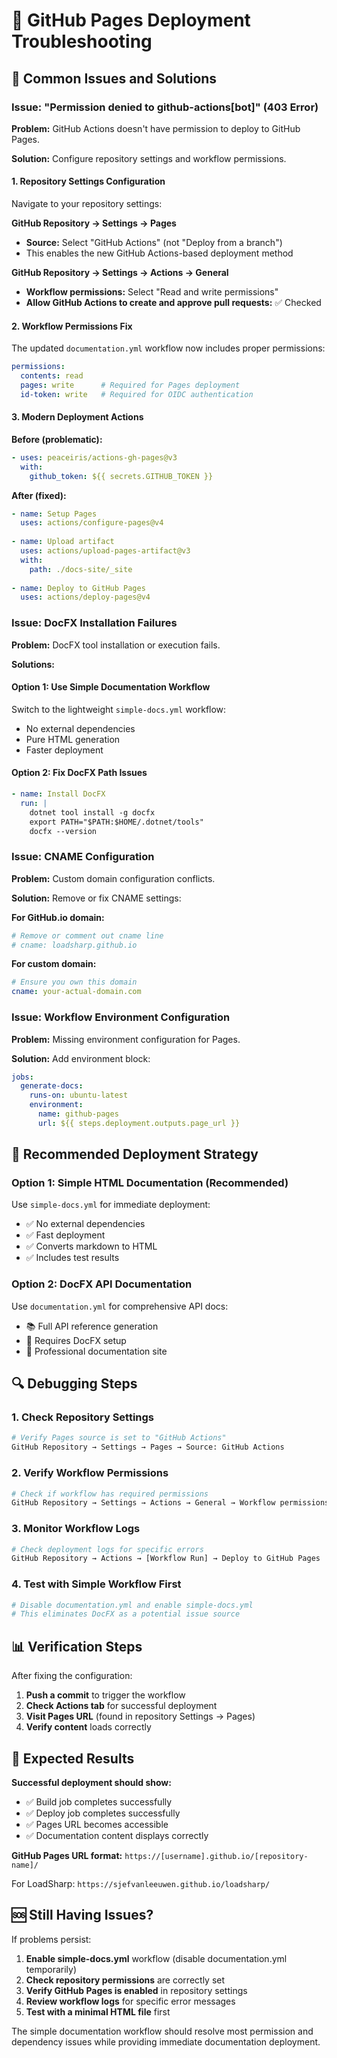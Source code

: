 # 🔧 GitHub Pages Deployment Troubleshooting

## 🚨 Common Issues and Solutions

### Issue: "Permission denied to github-actions[bot]" (403 Error)

**Problem:** GitHub Actions doesn't have permission to deploy to GitHub Pages.

**Solution:** Configure repository settings and workflow permissions.

#### 1. Repository Settings Configuration

Navigate to your repository settings:

**GitHub Repository → Settings → Pages**
- **Source:** Select "GitHub Actions" (not "Deploy from a branch")
- This enables the new GitHub Actions-based deployment method

**GitHub Repository → Settings → Actions → General**
- **Workflow permissions:** Select "Read and write permissions"  
- **Allow GitHub Actions to create and approve pull requests:** ✅ Checked

#### 2. Workflow Permissions Fix

The updated `documentation.yml` workflow now includes proper permissions:

```yaml
permissions:
  contents: read
  pages: write      # Required for Pages deployment
  id-token: write   # Required for OIDC authentication
```

#### 3. Modern Deployment Actions

**Before (problematic):**
```yaml
- uses: peaceiris/actions-gh-pages@v3
  with:
    github_token: ${{ secrets.GITHUB_TOKEN }}
```

**After (fixed):**
```yaml
- name: Setup Pages
  uses: actions/configure-pages@v4
  
- name: Upload artifact  
  uses: actions/upload-pages-artifact@v3
  with:
    path: ./docs-site/_site
    
- name: Deploy to GitHub Pages
  uses: actions/deploy-pages@v4
```

### Issue: DocFX Installation Failures

**Problem:** DocFX tool installation or execution fails.

**Solutions:**

#### Option 1: Use Simple Documentation Workflow
Switch to the lightweight `simple-docs.yml` workflow:
- No external dependencies
- Pure HTML generation
- Faster deployment

#### Option 2: Fix DocFX Path Issues
```yaml
- name: Install DocFX
  run: |
    dotnet tool install -g docfx
    export PATH="$PATH:$HOME/.dotnet/tools"
    docfx --version
```

### Issue: CNAME Configuration

**Problem:** Custom domain configuration conflicts.

**Solution:** Remove or fix CNAME settings:

**For GitHub.io domain:**
```yaml
# Remove or comment out cname line
# cname: loadsharp.github.io
```

**For custom domain:**
```yaml
# Ensure you own this domain
cname: your-actual-domain.com
```

### Issue: Workflow Environment Configuration

**Problem:** Missing environment configuration for Pages.

**Solution:** Add environment block:
```yaml
jobs:
  generate-docs:
    runs-on: ubuntu-latest
    environment:
      name: github-pages
      url: ${{ steps.deployment.outputs.page_url }}
```

## 🎯 Recommended Deployment Strategy

### Option 1: Simple HTML Documentation (Recommended)
Use `simple-docs.yml` for immediate deployment:
- ✅ No external dependencies
- ✅ Fast deployment
- ✅ Converts markdown to HTML
- ✅ Includes test results

### Option 2: DocFX API Documentation  
Use `documentation.yml` for comprehensive API docs:
- 📚 Full API reference generation
- 🔧 Requires DocFX setup
- 📖 Professional documentation site

## 🔍 Debugging Steps

### 1. Check Repository Settings
```bash
# Verify Pages source is set to "GitHub Actions"
GitHub Repository → Settings → Pages → Source: GitHub Actions
```

### 2. Verify Workflow Permissions
```bash
# Check if workflow has required permissions
GitHub Repository → Settings → Actions → General → Workflow permissions: Read and write
```

### 3. Monitor Workflow Logs
```bash
# Check deployment logs for specific errors
GitHub Repository → Actions → [Workflow Run] → Deploy to GitHub Pages
```

### 4. Test with Simple Workflow First
```bash
# Disable documentation.yml and enable simple-docs.yml
# This eliminates DocFX as a potential issue source
```

## 📊 Verification Steps

After fixing the configuration:

1. **Push a commit** to trigger the workflow
2. **Check Actions tab** for successful deployment
3. **Visit Pages URL** (found in repository Settings → Pages)
4. **Verify content** loads correctly

## 🔗 Expected Results

**Successful deployment should show:**
- ✅ Build job completes successfully
- ✅ Deploy job completes successfully  
- ✅ Pages URL becomes accessible
- ✅ Documentation content displays correctly

**GitHub Pages URL format:**
`https://[username].github.io/[repository-name]/`

For LoadSharp: `https://sjefvanleeuwen.github.io/loadsharp/`

## 🆘 Still Having Issues?

If problems persist:

1. **Enable simple-docs.yml** workflow (disable documentation.yml temporarily)
2. **Check repository permissions** are correctly set
3. **Verify GitHub Pages is enabled** in repository settings
4. **Review workflow logs** for specific error messages
5. **Test with a minimal HTML file** first

The simple documentation workflow should resolve most permission and dependency issues while providing immediate documentation deployment.
